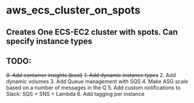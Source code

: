 # aws_ecs_cluster_on_spots

## Creates One ECS-EC2 cluster with spots. Can specify instance types

## TODO:
~~0. Add container insights (bool)~~
~~1. Add dynamic instance types~~
2. Add dynamic volumes
3. Add Queue management with SQS
4. Make ASG scale based on a number of messages in the Q
5. Add custom notifications to Slack: SQS + SNS + Lambda
6. Add tagging per instance
